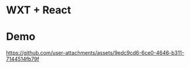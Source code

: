 # WXT + React
# Demo


https://github.com/user-attachments/assets/9edc9cd6-6ce0-4646-b311-7144514fb79f

